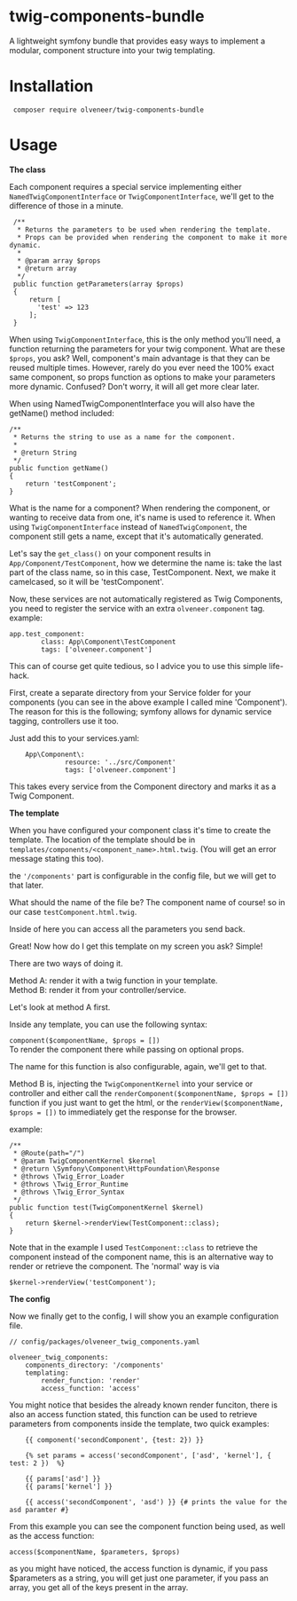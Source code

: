 # twig-components-bundle
A lightweight symfony bundle that provides easy ways to implement a modular, component structure into your twig templating.

# Installation
     composer require olveneer/twig-components-bundle
     
# Usage
**The class**

Each component requires a special service implementing either `NamedTwigComponentInterface` or `TwigComponentInterface`, 
we'll get to the difference of those in a minute.

     /**
      * Returns the parameters to be used when rendering the template.
      * Props can be provided when rendering the component to make it more dynamic.
      *
      * @param array $props
      * @return array
      */
     public function getParameters(array $props)
     {
         return [
           'test' => 123
         ];
     }

When using `TwigComponentInterface`, this is the only method you'll need, 
a function returning the parameters for your twig component. What are these `$props`, you ask? Well, component's main advantage
is that they can be reused multiple times. However, rarely do you ever need the 100% exact same component, so props
function as options to make your parameters more dynamic. Confused? Don't worry, it will all get more clear later.

When using NamedTwigComponentInterface you will also have the getName() method included:

    /**
     * Returns the string to use as a name for the component.
     *
     * @return String
     */
    public function getName()
    {
        return 'testComponent';
    }

What is the name for  a component? When rendering the component, or wanting to receive data from one, it's name is used
to reference it. When using `TwigComponentInterface` instead of `NamedTwigComponent`, the component still gets a name, except that it's automatically generated.

Let's say the `get_class()` on your component results in `App/Component/TestComponent`, how we determine the name is:
take the last part of the class name, so in this case, TestComponent. Next, we make it camelcased, so it will be
'testComponent'.

Now, these services are not automatically registered as Twig Components, you need to register the service with an extra
`olveneer.component` tag. example:

    app.test_component:
            class: App\Component\TestComponent
            tags: ['olveneer.component']

This can of course get quite tedious, so I advice you to use this simple life-hack.

First, create a separate directory from your Service folder for your components (you can see in the above example I
 called mine 'Component'). The reason for this is the following; symfony allows for dynamic service tagging, 
 controllers use it too.
 
 Just add this to your services.yaml:
 
        App\Component\:
                  resource: '../src/Component'
                  tags: ['olveneer.component']
 
 This takes every service from the Component directory and marks it as a Twig Component.
 
 **The template**

When you have configured your component class it's time to create the template. The location of the template should be
in `templates/components/<component_name>.html.twig`. (You will get an error message stating this too).

the `'/components'` part is configurable in the config file, but we will get to that later.

What should the name of the file be? The component name of course! so in our case `testComponent.html.twig`.

Inside of here you can access all the parameters you send back.

Great! Now how do I get this template on my screen you ask? Simple!

There are two ways of doing it.

Method A: render it with a twig function in your template. <br>
Method B: render it from your controller/service.

Let's look at method A first.

Inside any template, you can use the following syntax:

`component($componentName, $props = [])` <br>
To render the component there while passing on optional props.

The name for this function is also configurable, again, we'll get to that.

Method B is, injecting the `TwigComponentKernel` into your service or controller and either call the 
`renderComponent($componentName, $props = [])` function if you just want to get the html, or the 
`renderView($componentName, $props = [])` to immediately get the response for the browser.

example:

    /**
     * @Route(path="/")
     * @param TwigComponentKernel $kernel
     * @return \Symfony\Component\HttpFoundation\Response
     * @throws \Twig_Error_Loader
     * @throws \Twig_Error_Runtime
     * @throws \Twig_Error_Syntax
     */
    public function test(TwigComponentKernel $kernel)
    {
        return $kernel->renderView(TestComponent::class);
    }
    
Note that in the example I used `TestComponent::class` to retrieve the component instead of the component name, this is
an alternative way to render or retrieve the component. The 'normal' way is via

`$kernel->renderView('testComponent');`

**The config**

Now we finally get to the config, I will show you an example configuration file. <br>
    
    // config/packages/olveneer_twig_components.yaml
    
    olveneer_twig_components:
        components_directory: '/components'
        templating:
            render_function: 'render'
            access_function: 'access'

You might notice that besides the already known render funciton, there is also an access function stated, this 
function can be used to retrieve parameters from components inside the template, two quick examples:

        {{ component('secondComponent', {test: 2}) }}
        
        {% set params = access('secondComponent', ['asd', 'kernel'], { test: 2 })  %}
        
        {{ params['asd'] }}
        {{ params['kernel'] }}
        
        {{ access('secondComponent', 'asd') }} {# prints the value for the asd paramter #}
        
From this example you can see the component function being used, as well as the access function:

`access($componentName, $parameters, $props)`

as you might have noticed, the access function is dynamic, if you pass $parameters as a string, you will get just one
parameter, if you pass an array, you get all of the keys present in the array.
            




